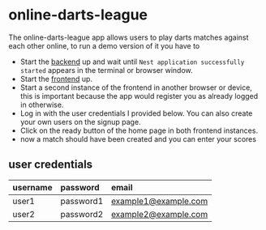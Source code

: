 # online-darts-league

The online-darts-league app allows users to play darts matches against each other online, to run a demo version of it you have to

- Start the [backend](https://codesandbox.io/s/fancy-surf-4pk0dc) up and wait until `Nest application successfully started` appears in the terminal or browser window.
- Start the [frontend](https://codesandbox.io/s/suspicious-waterfall-ztm9sd) up.
- Start a second instance of the frontend in another browser or device, this is important because the app would register you as already logged in otherwise.
- Log in with the user credentials I provided below. You can also create your own users on the signup page.
- Click on the ready button of the home page in both frontend instances.
- now a match should have been created and you can enter your scores

## user credentials

| username | password  | email                |
| :------- | :-------- | :------------------- |
| user1    | password1 | example1@example.com |
| user2    | password2 | example2@example.com |
